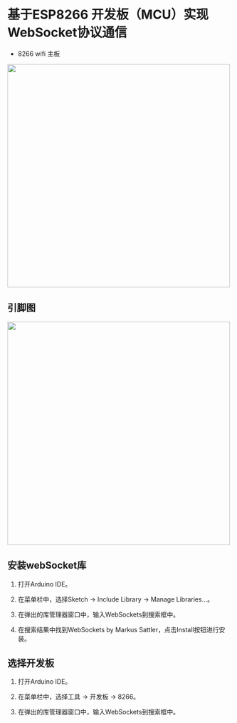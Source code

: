 # 基于ESP8266 开发板（MCU）实现WebSocket协议通信

* 8266 wifi 主板

<img src="https://github.com/liyinchigithub/arduino_8266_wifi_http/assets/19643260/76239ce4-ee90-4eb4-8592-a552edf20d79" width="500" height="500">

## 引脚图

<img src="https://github.com/liyinchigithub/arduino_8266_wifi_http/assets/19643260/bb6bba64-6fff-4bb0-8efd-cd1b91b4743d" width="500" height="500">

## 安装webSocket库

1. 打开Arduino IDE。

3. 在菜单栏中，选择Sketch -> Include Library -> Manage Libraries...。

5. 在弹出的库管理器窗口中，输入WebSockets到搜索框中。

7. 在搜索结果中找到WebSockets by Markus Sattler，点击Install按钮进行安装。


## 选择开发板

1. 打开Arduino IDE。

3. 在菜单栏中，选择工具 -> 开发板 -> 8266。

5. 在弹出的库管理器窗口中，输入WebSockets到搜索框中。
